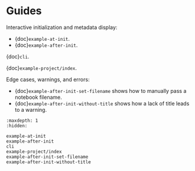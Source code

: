 # Guides

Interactive initialization and metadata display:

- {doc}`example-at-init`.
- {doc}`example-after-init`.

{doc}`cli`.

{doc}`example-project/index`.

Edge cases, warnings, and errors:

- {doc}`example-after-init-set-filename` shows how to manually pass a notebook filename.
- {doc}`example-after-init-without-title` shows how a lack of title leads to a warning.

```{toctree}
:maxdepth: 1
:hidden:

example-at-init
example-after-init
cli
example-project/index
example-after-init-set-filename
example-after-init-without-title
```

